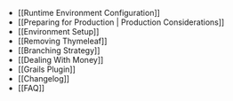 - [[Runtime Environment Configuration]]
- [[Preparing for Production | Production Considerations]]
- [[Environment Setup]]
- [[Removing Thymeleaf]]
- [[Branching Strategy]]
- [[Dealing With Money]]
- [[Grails Plugin]]
- [[Changelog]]
- [[FAQ]]
